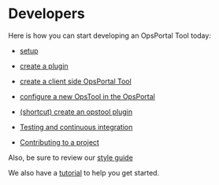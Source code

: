 # Developers

Here is how you can start developing an OpsPortal Tool today:

+ [setup](develop_setup.md)
+ [create a plugin](develop_plugin_create.md)
+ [create a client side OpsPortal Tool](develop_client_opstool.md)
+ [configure a new OpsTool in the OpsPortal](develop_opsportal_config.md)
+ [(shortcut) create an opstool plugin](develop_plugin_opstool.md)

+ [Testing and continuous integration](develop_testing.md)

+ [Contributing to a project](develop_contribute.md)


Also, be sure to review our [style guide](../style_guide/StyleGuide.md)

We also have a [tutorial](../tutorial/tutorial.md) to help you get started.

